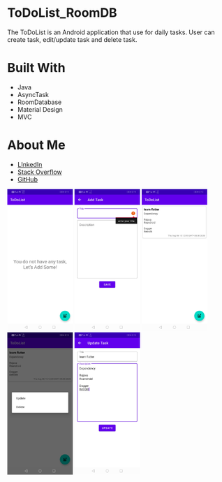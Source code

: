 # ToDoList_RoomDB
The ToDoList is an Android application that use for daily tasks. User can create task, edit/update task and delete task.

<h1>Built With</h1>
<ul>
<li>Java</li>
<li>AsyncTask</li>
<li>RoomDatabase</li>
<li>Material Design</li>
<li>MVC</li>
</ul>

<h1>About Me</h1>
<ul>
<li><a href="https://www.linkedin.com/in/aftabalam014/">LInkedIn</a></li>
<li><a href="https://stackoverflow.com/users/11369023/aftab-alam">Stack Overflow</a></li>
<li><a href="https://github.com/aftabalam014">GitHub</a></li>
</ul>

<p float="left">
  <img src="/screenshot/1.jpeg" width="150"/>
  <img src="/screenshot/2.jpeg" width="150"/> 
  <img src="/screenshot/3.jpeg" width="150"/>
  <img src="/screenshot/4.jpeg" width="150"/>
  <img src="/screenshot/5.jpeg" width="150"/>
</p>
